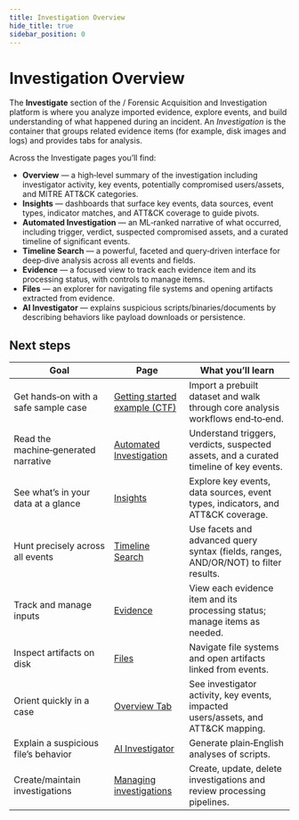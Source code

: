 ```yaml
---
title: Investigation Overview
hide_title: true
sidebar_position: 0
---
```


# Investigation Overview

The **Investigate** section of the / Forensic Acquisition and Investigation platform is where you analyze imported evidence, explore events, and build understanding of what happened during an incident. An *Investigation* is the container that groups related evidence items (for example, disk images and logs) and provides tabs for analysis. 

Across the Investigate pages you’ll find:
- **Overview** — a high‑level summary of the investigation including investigator activity, key events, potentially compromised users/assets, and MITRE ATT&CK categories.   
- **Insights** — dashboards that surface key events, data sources, event types, indicator matches, and ATT&CK coverage to guide pivots.   
- **Automated Investigation** — an ML‑ranked narrative of what occurred, including trigger, verdict, suspected compromised assets, and a curated timeline of significant events.   
- **Timeline Search** — a powerful, faceted and query‑driven interface for deep‑dive analysis across all events and fields.   
- **Evidence** — a focused view to track each evidence item and its processing status, with controls to manage items.   
- **Files** — an explorer for navigating file systems and opening artifacts extracted from evidence.   
- **AI Investigator** — explains suspicious scripts/binaries/documents by describing behaviors like payload downloads or persistence.   

## Next steps

| Goal | Page | What you’ll learn |
|---|---|---|
| Get hands‑on with a safe sample case | [Getting started example (CTF)](https://docs.cadosecurity.com/cado/investigate/ctf-tutorial) | Import a prebuilt dataset and walk through core analysis workflows end‑to‑end.  |
| Read the machine‑generated narrative | [Automated Investigation](https://docs.cadosecurity.com/cado/investigate/automated-investigation) | Understand triggers, verdicts, suspected assets, and a curated timeline of key events.  |
| See what’s in your data at a glance | [Insights](https://docs.cadosecurity.com/cado/investigate/insights) | Explore key events, data sources, event types, indicators, and ATT&CK coverage.  |
| Hunt precisely across all events | [Timeline Search](https://docs.cadosecurity.com/cado/investigate/timeline-search) | Use facets and advanced query syntax (fields, ranges, AND/OR/NOT) to filter results.  |
| Track and manage inputs | [Evidence](https://docs.cadosecurity.com/cado/investigate/evidence) | View each evidence item and its processing status; manage items as needed.  |
| Inspect artifacts on disk | [Files](https://docs.cadosecurity.com/cado/investigate/view-files) | Navigate file systems and open artifacts linked from events.  |
| Orient quickly in a case | [Overview Tab](https://docs.cadosecurity.com/cado/investigate/overview) | See investigator activity, key events, impacted users/assets, and ATT&CK mapping.  |
| Explain a suspicious file’s behavior | [AI Investigator](https://docs.cadosecurity.com/cado/investigate/ai%20investigator) | Generate plain‑English analyses of scripts.  |
| Create/maintain investigations | [Managing investigations](https://docs.cadosecurity.com/cado/discovery-import/investigations) | Create, update, delete investigations and review processing pipelines.  |
